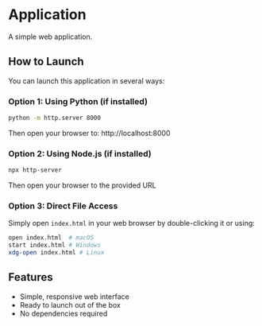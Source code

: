 # Application

A simple web application.

## How to Launch

You can launch this application in several ways:

### Option 1: Using Python (if installed)
```bash
python -m http.server 8000
```
Then open your browser to: http://localhost:8000

### Option 2: Using Node.js (if installed)
```bash
npx http-server
```
Then open your browser to the provided URL

### Option 3: Direct File Access
Simply open `index.html` in your web browser by double-clicking it or using:
```bash
open index.html  # macOS
start index.html # Windows
xdg-open index.html # Linux
```

## Features

- Simple, responsive web interface
- Ready to launch out of the box
- No dependencies required
